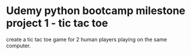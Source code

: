 # Udemy python bootcamp milestone project 1 - tic tac toe

create a tic tac toe game for 2 human players playing on the same computer.
